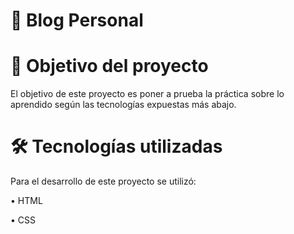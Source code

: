 # :rocket:			Blog Personal



# 📝 Objetivo del proyecto
El objetivo de este proyecto es poner a prueba la práctica sobre lo aprendido según las tecnologías expuestas más abajo.

# :hammer_and_wrench: Tecnologías utilizadas
Para el desarrollo de este proyecto se utilizó:

• HTML

• CSS
